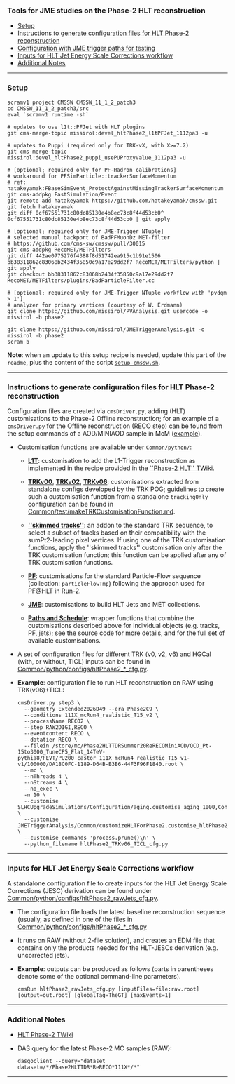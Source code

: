 ### Tools for JME studies on the Phase-2 HLT reconstruction

* [Setup](#setup)
* [Instructions to generate configuration files for HLT Phase-2 reconstruction](#instructions-to-generate-configuration-files-for-hlt-phase-2-reconstruction)
* [Configuration with JME trigger paths for testing](#configuration-with-jme-trigger-paths-for-testing)
* [Inputs for HLT Jet Energy Scale Corrections workflow](#inputs-for-hlt-jet-energy-scale-corrections-workflow)
* [Additional Notes](#additional-notes)

----------

### Setup

```shell
scramv1 project CMSSW CMSSW_11_1_2_patch3
cd CMSSW_11_1_2_patch3/src
eval `scramv1 runtime -sh`

# updates to use l1t::PFJet with HLT plugins
git cms-merge-topic missirol:devel_hltPhase2_l1tPFJet_1112pa3 -u

# updates to Puppi (required only for TRK-vX, with X>=7.2)
git cms-merge-topic missirol:devel_hltPhase2_puppi_usePUProxyValue_1112pa3 -u

# [optional; required only for PF-Hadron calibrations]
# workaround for PFSimParticle::trackerSurfaceMomentum
# ref: hatakeyamak:FBaseSimEvent_ProtectAgainstMissingTrackerSurfaceMomentum
git cms-addpkg FastSimulation/Event
git remote add hatakeyamak https://github.com/hatakeyamak/cmssw.git
git fetch hatakeyamak
git diff 0cf67551731c80dc85130e4b8ec73c8f44d53cb0^ 0cf67551731c80dc85130e4b8ec73c8f44d53cb0 | git apply

# [optional; required only for JME-Trigger NTuple]
# selected manual backport of BadPFMuonDz MET-filter
# https://github.com/cms-sw/cmssw/pull/30015
git cms-addpkg RecoMET/METFilters
git diff 442ae0775276f4388f8d51742ea915c1b91e1506 bb38311862c83068b2434f35850c9a17e29dd2f7 RecoMET/METFilters/python | git apply
git checkout bb38311862c83068b2434f35850c9a17e29dd2f7 RecoMET/METFilters/plugins/BadParticleFilter.cc

# [optional; required only for JME-Trigger NTuple workflow with 'pvdqm > 1']
# analyzer for primary vertices (courtesy of W. Erdmann)
git clone https://github.com/missirol/PVAnalysis.git usercode -o missirol -b phase2

git clone https://github.com/missirol/JMETriggerAnalysis.git -o missirol -b phase2
scram b
```
**Note**: when an update to this setup recipe is needed,
update this part of the `readme`, plus the content of the script
[`setup_cmssw.sh`](https://github.com/missirol/JMETriggerAnalysis/tree/phase2/setup_cmssw.sh).

----------

### Instructions to generate configuration files for HLT Phase-2 reconstruction

Configuration files are created via `cmsDriver.py`,
adding (HLT) customisations to the Phase-2 Offline reconstruction;
for an example of a `cmsDriver.py` for the Offline reconstruction (RECO step)
can be found from the setup commands of a AOD/MINIAOD sample in McM
([example](https://cms-pdmv.cern.ch/mcm/public/restapi/requests/get_setup/TSG-Phase2HLTTDRWinter20RECOMiniAOD-00010)).

 * Customisation functions are available under
   [`Common/python/`](https://github.com/missirol/JMETriggerAnalysis/tree/phase2/Common/python):

   - [**L1T**](https://github.com/missirol/JMETriggerAnalysis/blob/phase2/Common/python/hltPhase2_L1T.py#L4):
     customisation to add the L1-Trigger reconstruction as implemented in the recipe provided in the
     [``Phase-2 HLT'' TWiki](https://twiki.cern.ch/twiki/bin/view/CMS/HighLevelTriggerPhase2?rev=69#Running_and_using_the_L1T_result).

   - [**TRKv00**](https://github.com/missirol/JMETriggerAnalysis/blob/phase2/Common/python/hltPhase2_TRKv00.py#L3),
     [**TRKv02**](https://github.com/missirol/JMETriggerAnalysis/blob/phase2/Common/python/hltPhase2_TRKv02.py#L3),
     [**TRKv06**](https://github.com/missirol/JMETriggerAnalysis/blob/phase2/Common/python/hltPhase2_TRKv06.py#L3):
     customisations extracted from standalone configs developed by the TRK POG;
     guidelines to create such a customisation function
     from a standalone `trackingOnly` configuration can be found in
     [Common/test/makeTRKCustomisationFunction.md](https://github.com/missirol/JMETriggerAnalysis/blob/phase2/Common/test/makeTRKCustomizationFunction.md).

   - [**''skimmed tracks''**](https://github.com/missirol/JMETriggerAnalysis/blob/phase2/Common/python/hltPhase2_skimmedTracks.py#L3):
     an addon to the standard TRK sequence,
     to select a subset of tracks based on their compatibility
     with the sumPt2-leading pixel vertices.
     If using one of the TRK customisation functions,
     apply the ''skimmed tracks'' customisation only after the TRK customisation function;
     this function can be applied after any of TRK customisation functions.

   - [**PF**](https://github.com/missirol/JMETriggerAnalysis/blob/phase2/Common/python/hltPhase2_PF.py#L13):
     customisations for the standard Particle-Flow sequence (collection: `particleFlowTmp`)
     following the approach used for PF@HLT in Run-2.

   - [**JME**](https://github.com/missirol/JMETriggerAnalysis/blob/phase2/Common/python/hltPhase2_JME.py#L13):
     customisations to build HLT Jets and MET collections.

   - [**Paths and Schedule**](https://github.com/missirol/JMETriggerAnalysis/blob/phase2/Common/python/customizeHLTForPhase2.py):
     wrapper functions that combine the customisations described above for individual objects (e.g. tracks, PF, jets);
     see the source code for more details, and for the full set of available customisations.

 * A set of configuration files for different TRK (v0, v2, v6) and HGCal (with, or without, TICL) inputs can be found in
   [Common/python/configs/hltPhase2_*_cfg.py](https://github.com/missirol/JMETriggerAnalysis/tree/phase2/Common/python/configs).

 * **Example**: configuration file to run HLT reconstruction on RAW using TRK(v06)+TICL:
   ```shell
   cmsDriver.py step3 \
     --geometry Extended2026D49 --era Phase2C9 \
     --conditions 111X_mcRun4_realistic_T15_v2 \
     --processName RECO2 \
     --step RAW2DIGI,RECO \
     --eventcontent RECO \
     --datatier RECO \
     --filein /store/mc/Phase2HLTTDRSummer20ReRECOMiniAOD/QCD_Pt-15to3000_TuneCP5_Flat_14TeV-pythia8/FEVT/PU200_castor_111X_mcRun4_realistic_T15_v1-v1/100000/DA18C0FC-1189-D64B-B3B6-44F3F96F1840.root \
     --mc \
     --nThreads 4 \
     --nStreams 4 \
     --no_exec \
     -n 10 \
     --customise SLHCUpgradeSimulations/Configuration/aging.customise_aging_1000,Configuration/DataProcessing/Utils.addMonitoring \
     --customise JMETriggerAnalysis/Common/customizeHLTForPhase2.customise_hltPhase2_scheduleJMETriggers_TRKv06_TICL \
     --customise_commands 'process.prune()\n' \
     --python_filename hltPhase2_TRKv06_TICL_cfg.py
   ```

----------

### Inputs for HLT Jet Energy Scale Corrections workflow

A standalone configuration file to create inputs
for the HLT Jet Energy Scale Corrections (JESC) derivation
can be found under
[Common/python/configs/hltPhase2_rawJets_cfg.py](https://github.com/missirol/JMETriggerAnalysis/blob/phase2/Common/python/configs/hltPhase2_rawJets_cfg.py).

  * The configuration file loads the latest baseline reconstruction sequence
    (usually, as defined in one of the files in
    [Common/python/configs/hltPhase2_*_cfg.py](https://github.com/missirol/JMETriggerAnalysis/tree/phase2/Common/python/configs)

  * It runs on RAW (without 2-file solution),
    and creates an EDM file that contains
    only the products needed for
    the HLT-JESCs derivation
    (e.g. uncorrected jets).

  * **Example**: outputs can be produced as follows
    (parts in parentheses denote some of the optional command-line parameters).
    ```
    cmsRun hltPhase2_rawJets_cfg.py [inputFiles=file:raw.root] [output=out.root] [globalTag=TheGT] [maxEvents=1]
    ```

----------

### Additional Notes

 * [HLT Phase-2 TWiki](https://twiki.cern.ch/twiki/bin/viewauth/CMS/HighLevelTriggerPhase2)

 * DAS query for the latest Phase-2 MC samples (RAW):
   ```shell
   dasgoclient --query="dataset dataset=/*/Phase2HLTTDR*ReRECO*111X*/*"
   ```

----------
